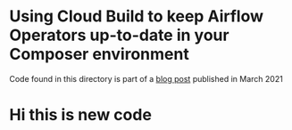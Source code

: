 # Using Cloud Build to keep Airflow Operators up-to-date in your Composer environment

Code found in this directory is part of a [blog post](https://cloud.google.com/blog/topics/developers-practitioners/using-cloud-build-keep-airflow-operators-date-your-composer-environment) published in March 2021
#
# Hi this is new code
